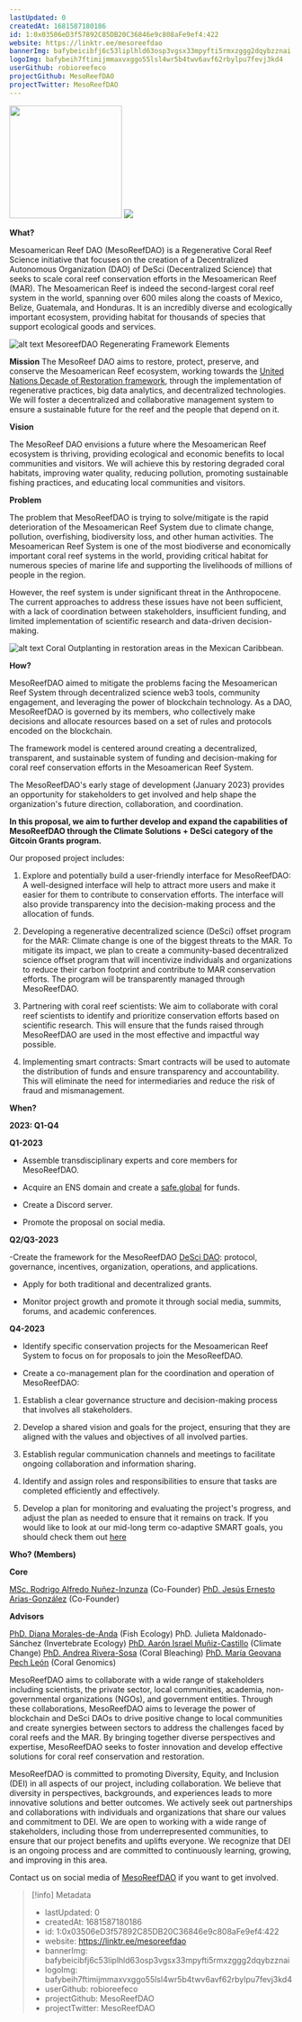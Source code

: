 ```yaml
---
lastUpdated: 0
createdAt: 1681587180186
id: 1:0x03506eD3f57892C85DB20C36846e9c808aFe9ef4:422
website: https://linktr.ee/mesoreefdao
bannerImg: bafybeicibfj6c53liplhld63osp3vgsx33mpyfti5rmxzggg2dqybzznai
logoImg: bafybeih7ftimijmmaxvxggo55lsl4wr5b4twv6avf62rbylpu7fevj3kd4
userGithub: robioreefeco
projectGithub: MesoReefDAO
projectTwitter: MesoReefDAO
---
```


<img style="width: 200px" src="https://ipfs-grants-stack.gitcoin.co/ipfs/bafybeih7ftimijmmaxvxggo55lsl4wr5b4twv6avf62rbylpu7fevj3kd4">

<img src="https://ipfs-grants-stack.gitcoin.co/ipfs/bafybeicibfj6c53liplhld63osp3vgsx33mpyfti5rmxzggg2dqybzznai">

**What?**

Mesoamerican Reef DAO (MesoReefDAO) is a Regenerative Coral Reef Science initiative that focuses on the creation of a Decentralized Autonomous Organization (DAO) of DeSci (Decentralized Science) that seeks to scale coral reef conservation efforts in the Mesoamerican Reef (MAR).
The Mesoamerican Reef is indeed the second-largest coral reef system in the world, spanning over 600 miles along the coasts of Mexico, Belize, Guatemala, and Honduras. It is an incredibly diverse and ecologically important ecosystem, providing habitat for thousands of species that support ecological goods and services.

![alt text](https://mesoreefdao.notion.site/image/https%3A%2F%2Fs3-us-west-2.amazonaws.com%2Fsecure.notion-static.com%2Fceab0aa0-58a3-43dd-9b95-af4102c47946%2FUntitled.png?id=8ad1d976-e09a-4db9-86fd-3d3fea7e4268&table=block&spaceId=204a97ea-28b3-4030-931c-910b4cd1b6bd&width=2000&userId=&cache=v2)
MesoreefDAO Regenerating Framework Elements

**Mission** 
The MesoReef DAO aims to restore, protect, preserve, and conserve the Mesoamerican Reef ecosystem, working towards the [United Nations Decade of Restoration framework](https://www.decadeonrestoration.org/publications/ecosystem-restoration-playbook-practical-guide-healing-planet), through the implementation of regenerative practices, big data analytics, and decentralized technologies. We will foster a decentralized and collaborative management system to ensure a sustainable future for the reef and the people that depend on it.

**Vision**

The MesoReef DAO envisions a future where the Mesoamerican Reef ecosystem is thriving, providing ecological and economic benefits to local communities and visitors. We will achieve this by restoring degraded coral habitats, improving water quality, reducing pollution, promoting sustainable fishing practices, and educating local communities and visitors.

**Problem**

The problem that MesoReefDAO is trying to solve/mitigate is the rapid deterioration of the Mesoamerican Reef System due to climate change, pollution, overfishing, biodiversity loss, and other human activities. The Mesoamerican Reef System is one of the most biodiverse and economically important coral reef systems in the world, providing critical habitat for numerous species of marine life and supporting the livelihoods of millions of people in the region.

However, the reef system is under significant threat in the Anthropocene. The current approaches to address these issues have not been sufficient, with a lack of coordination between stakeholders, insufficient funding, and limited implementation of scientific research and data-driven decision-making.

![alt text](https://pbs.twimg.com/media/Fr8DvnxWYAAQOnv?format=jpg&name=large)
Coral Outplanting in restoration areas in the Mexican Caribbean.

**How?**

MesoReefDAO aimed to mitigate the problems facing the Mesoamerican Reef System through decentralized science web3 tools, community engagement, and leveraging the power of blockchain technology. As a DAO, MesoReefDAO is governed by its members, who collectively make decisions and allocate resources based on a set of rules and protocols encoded on the blockchain.

The framework model is centered around creating a decentralized, transparent, and sustainable system of funding and decision-making for coral reef conservation efforts in the Mesoamerican Reef System. 

The MesoReefDAO's early stage of development (January 2023) provides an opportunity for stakeholders to get involved and help shape the organization's future direction, collaboration, and coordination.

**In this proposal, we aim to further develop and expand the capabilities of MesoReefDAO through the Climate Solutions + DeSci category of the Gitcoin Grants program.**

Our proposed project includes:

1. Explore and potentially build a user-friendly interface for MesoReefDAO: A well-designed interface will help to attract more users and make it easier for them to contribute to conservation efforts. The interface will also provide transparency into the decision-making process and the allocation of funds.

2. Developing a regenerative decentralized science (DeSci) offset program for the MAR: Climate change is one of the biggest threats to the MAR. To mitigate its impact, we plan to create a community-based decentralized science offset program that will incentivize individuals and organizations to reduce their carbon footprint and contribute to MAR conservation efforts. The program will be transparently managed through MesoReefDAO.

3. Partnering with coral reef scientists: We aim to collaborate with coral reef scientists to identify and prioritize conservation efforts based on scientific research. This will ensure that the funds raised through MesoReefDAO are used in the most effective and impactful way possible.

4. Implementing smart contracts: Smart contracts will be used to automate the distribution of funds and ensure transparency and accountability. This will eliminate the need for intermediaries and reduce the risk of fraud and mismanagement.

**When?**

**2023: Q1-Q4**

**Q1-2023**

- Assemble transdisciplinary experts and core members for MesoReefDAO.

- Acquire an ENS domain and create a [safe.global](http://safe.global/) for funds.

- Create a Discord server.

- Promote the proposal on social media.

**Q2/Q3-2023**

-Create the framework for the MesoReefDAO [DeSci DAO](https://mirror.xyz/cryptobenthic%F0%9F%90%A0.eth/VPekPDF5fqOdbVPSwpRfqv0KimI_208fbTbq5eRGk_4): protocol, governance, incentives, organization, operations, and applications.

- Apply for both traditional and decentralized grants.

- Monitor project growth and promote it through social media, summits, forums, and academic conferences.

**Q4-2023**

- Identify specific conservation projects for the Mesoamerican Reef System to focus on for proposals to join the MesoReefDAO.

- Create a co-management plan for the coordination and operation of MesoReefDAO:

1. Establish a clear governance structure and decision-making process that involves all stakeholders.

2. Develop a shared vision and goals for the project, ensuring that they are aligned with the values and objectives of all involved parties.

3. Establish regular communication channels and meetings to facilitate ongoing collaboration and information sharing.

4. Identify and assign roles and responsibilities to ensure that tasks are completed efficiently and effectively.

5. Develop a plan for monitoring and evaluating the project's progress, and adjust the plan as needed to ensure that it remains on track.
If you would like to look at our mid-long term co-adaptive SMART goals, you should check them out [here](https://mesoreefdao.notion.site/SMART-Goals-5bc58d7ed64747169bfefd631432e545)

**Who? (Members)**

**Core** 

[MSc. Rodrigo Alfredo Nuñez-Inzunza](https://www.linkedin.com/in/rodrigo-a-nu%C3%B1ez-inzunza-894037203/) (Co-Founder)
[PhD. Jesús Ernesto Arias-González](https://scholar.google.com/citations?hl=en&user=o0CUJdQAAAAJ) (Co-Founder)

**Advisors**

[PhD. Diana Morales-de-Anda](https://www.researchgate.net/profile/Diana-Morales-De-Anda) (Fish Ecology)
PhD. Julieta Maldonado-Sánchez (Invertebrate Ecology)
[PhD. Aarón Israel Muñiz-Castillo](https://www.linkedin.com/in/aar%C3%B3n-israel-mu%C3%B1iz-castillo-b77a2a130/) (Climate Change)
[PhD. Andrea Rivera-Sosa](https://www.linkedin.com/in/andrea-rivera-sosa-448431172/) (Coral Bleaching)
[PhD. María Geovana Pech León](https://scholar.google.com/citations?user=pGZIDzUAAAAJ&hl) (Coral Genomics)

MesoReefDAO aims to collaborate with a wide range of stakeholders including scientists, the private sector, local communities, academia, non-governmental organizations (NGOs), and government entities. Through these collaborations, MesoReefDAO aims to leverage the power of blockchain and DeSci DAOs to drive positive change to local communities and create synergies between sectors to address the challenges faced by coral reefs and the MAR. By bringing together diverse perspectives and expertise, MesoReefDAO seeks to foster innovation and develop effective solutions for coral reef conservation and restoration.

MesoReefDAO is committed to promoting Diversity, Equity, and Inclusion (DEI) in all aspects of our project, including collaboration. We believe that diversity in perspectives, backgrounds, and experiences leads to more innovative solutions and better outcomes. We actively seek out partnerships and collaborations with individuals and organizations that share our values and commitment to DEI. We are open to working with a wide range of stakeholders, including those from underrepresented communities, to ensure that our project benefits and uplifts everyone. We recognize that DEI is an ongoing process and are committed to continuously learning, growing, and improving in this area.

Contact us on social media of [MesoReefDAO](https://linktr.ee/mesoreefdao) if you want to get involved.


> [!info] Metadata
> * lastUpdated: 0
> * createdAt: 1681587180186
> * id: 1:0x03506eD3f57892C85DB20C36846e9c808aFe9ef4:422
> * website: https://linktr.ee/mesoreefdao
> * bannerImg: bafybeicibfj6c53liplhld63osp3vgsx33mpyfti5rmxzggg2dqybzznai
> * logoImg: bafybeih7ftimijmmaxvxggo55lsl4wr5b4twv6avf62rbylpu7fevj3kd4
> * userGithub: robioreefeco
> * projectGithub: MesoReefDAO
> * projectTwitter: MesoReefDAO